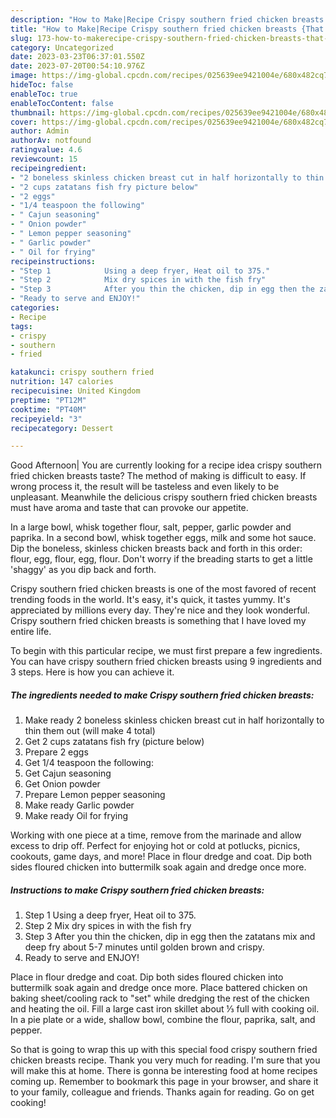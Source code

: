 ```yaml
---
description: "How to Make|Recipe Crispy southern fried chicken breasts {That is Special"
title: "How to Make|Recipe Crispy southern fried chicken breasts {That is Special"
slug: 173-how-to-makerecipe-crispy-southern-fried-chicken-breasts-that-is-special
category: Uncategorized
date: 2023-03-23T06:37:01.550Z
date: 2023-07-20T00:54:10.976Z
image: https://img-global.cpcdn.com/recipes/025639ee9421004e/680x482cq70/crispy-southern-fried-chicken-breasts-recipe-main-photo.jpg
hideToc: false
enableToc: true
enableTocContent: false
thumbnail: https://img-global.cpcdn.com/recipes/025639ee9421004e/680x482cq70/crispy-southern-fried-chicken-breasts-recipe-main-photo.jpg
cover: https://img-global.cpcdn.com/recipes/025639ee9421004e/680x482cq70/crispy-southern-fried-chicken-breasts-recipe-main-photo.jpg
author: Admin
authorAv: notfound
ratingvalue: 4.6
reviewcount: 15
recipeingredient:
- "2 boneless skinless chicken breast cut in half horizontally to thin them out will make 4 total"
- "2 cups zatatans fish fry picture below"
- "2 eggs"
- "1/4 teaspoon the following"
- " Cajun seasoning"
- " Onion powder"
- " Lemon pepper seasoning"
- " Garlic powder"
- " Oil for frying"
recipeinstructions:
- "Step 1            Using a deep fryer, Heat oil to 375."
- "Step 2            Mix dry spices in with the fish fry"
- "Step 3            After you thin the chicken, dip in egg then the zatatans mix and deep fry about 5-7 minutes until golden brown and crispy."
- "Ready to serve and ENJOY!"
categories:
- Recipe
tags:
- crispy
- southern
- fried

katakunci: crispy southern fried 
nutrition: 147 calories
recipecuisine: United Kingdom
preptime: "PT12M"
cooktime: "PT40M"
recipeyield: "3"
recipecategory: Dessert

---
```



Good Afternoon| You are currently looking for a recipe idea crispy southern fried chicken breasts taste? The method of making is difficult to easy. If wrong process it, the result will be tasteless and even likely to be unpleasant. Meanwhile the delicious crispy southern fried chicken breasts must have aroma and taste that can provoke our appetite.





In a large bowl, whisk together flour, salt, pepper, garlic powder and paprika. In a second bowl, whisk together eggs, milk and some hot sauce. Dip the boneless, skinless chicken breasts back and forth in this order: flour, egg, flour, egg, flour. Don&#39;t worry if the breading starts to get a little &#39;shaggy&#39; as you dip back and forth.

Crispy southern fried chicken breasts is one of the most favored of recent trending foods in the world. It's easy, it's quick, it tastes yummy. It's appreciated by millions every day. They're nice and they look wonderful. Crispy southern fried chicken breasts is something that I have loved my entire life.


To begin with this particular recipe, we must first prepare a few ingredients. You can have crispy southern fried chicken breasts using 9 ingredients and 3 steps. Here is how you can achieve it.

<!--inarticleads1-->

##### The ingredients needed to make Crispy southern fried chicken breasts:

1. Make ready 2 boneless skinless chicken breast cut in half horizontally to thin them out (will make 4 total)
1. Get 2 cups zatatans fish fry (picture below)
1. Prepare 2 eggs
1. Get 1/4 teaspoon the following:
1. Get  Cajun seasoning
1. Get  Onion powder
1. Prepare  Lemon pepper seasoning
1. Make ready  Garlic powder
1. Make ready  Oil for frying


Working with one piece at a time, remove from the marinade and allow excess to drip off. Perfect for enjoying hot or cold at potlucks, picnics, cookouts, game days, and more! Place in flour dredge and coat. Dip both sides floured chicken into buttermilk soak again and dredge once more. 

<!--inarticleads2-->

##### Instructions to make Crispy southern fried chicken breasts:

1. Step 1            Using a deep fryer, Heat oil to 375.
1. Step 2            Mix dry spices in with the fish fry
1. Step 3            After you thin the chicken, dip in egg then the zatatans mix and deep fry about 5-7 minutes until golden brown and crispy.
1. Ready to serve and ENJOY!

Place in flour dredge and coat. Dip both sides floured chicken into buttermilk soak again and dredge once more. Place battered chicken on baking sheet/cooling rack to &#34;set&#34; while dredging the rest of the chicken and heating the oil. Fill a large cast iron skillet about ⅓ full with cooking oil. In a pie plate or a wide, shallow bowl, combine the flour, paprika, salt, and pepper. 

So that is going to wrap this up with this special food crispy southern fried chicken breasts recipe. Thank you very much for reading. I'm sure that you will make this at home. There is gonna be interesting food at home recipes coming up. Remember to bookmark this page in your browser, and share it to your family, colleague and friends. Thanks again for reading. Go on get cooking!
